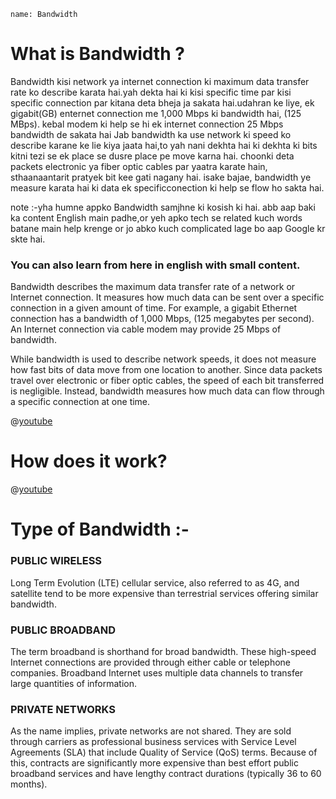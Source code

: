 ```ngMeta
name: Bandwidth
```

# What is Bandwidth ?

Bandwidth kisi network ya internet connection ki maximum data transfer
rate ko describe karata hai.yah dekta hai ki kisi specific time par kisi specific
connection par kitana deta bheja ja sakata hai.udahran ke liye, ek gigabit(GB) enternet
connection me 1,000 Mbps ki bandwidth hai, (125 MBps). kebal modem ki help se hi 
ek internet connection 25 Mbps bandwidth
de sakata hai
Jab bandwidth ka use network ki speed ko describe karane ke lie kiya jaata hai,to yah nani dekhta
hai ki dekhta ki bits kitni tezi se ek place se dusre place pe move karna hai. choonki deta 
packets electronic ya fiber optic cables par yaatra karate hain, sthaanaantarit pratyek 
bit kee gati nagany hai. isake bajae, bandwidth ye measure karata hai ki data ek specificconection 
ki help se flow ho sakta hai.

note :-yha humne appko Bandwidth samjhne ki kosish ki hai.
abb aap baki ka content English main padhe,or yeh apko tech se related kuch words batane main help krenge or jo abko kuch complicated lage bo aap Google kr skte hai.

### You can also learn from here in english with small content.

Bandwidth describes the maximum data transfer rate of a network or Internet connection. It measures how much data can be sent over a specific connection in a given amount of time. For example, a gigabit Ethernet connection has a bandwidth of 1,000 Mbps, (125 megabytes per second). An Internet connection via cable modem may provide 25 Mbps of bandwidth.

While bandwidth is used to describe network speeds, it does not measure how fast bits of data move from one location to another. Since data packets travel over electronic or fiber optic cables, the speed of each bit transferred is negligible. Instead, bandwidth measures how much data can flow through a specific connection at one time.

@[youtube](2qpFgKVmyMc )

# How does it work?

@[youtube](4i3pmmXuS8s)

# Type of Bandwidth :-

### PUBLIC WIRELESS

Long Term Evolution (LTE) cellular service, also referred to as 4G, and satellite tend to be more expensive than terrestrial services offering similar bandwidth. 

### PUBLIC BROADBAND

The term broadband is shorthand for broad bandwidth. These high-speed Internet connections are provided through either cable or telephone companies. Broadband Internet uses multiple data channels to transfer large quantities of information.

### PRIVATE NETWORKS

As the name implies, private networks are not shared. They are sold through carriers as professional business services with Service Level Agreements (SLA) that include Quality of Service (QoS) terms. Because of this, contracts are significantly more expensive than best effort public broadband services and have lengthy contract durations (typically 36 to 60 months).

